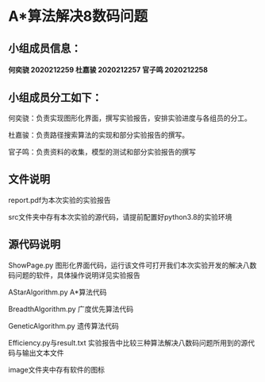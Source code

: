 #  A*算法解决8数码问题

## ⼩组成员信息： 

#### 何奕骁 2020212259 杜嘉骏 2020212257 官⼦鸣 2020212258

## ⼩组成员分⼯如下：

何奕骁：负责实现图形化界⾯，撰写实验报告，安排实验进度与各组员的分⼯。 

杜嘉骏：负责路径搜索算法的实现和部分实验报告的撰写。 

官⼦鸣：负责资料的收集，模型的测试和部分实验报告的撰写 

## 文件说明

report.pdf为本次实验的实验报告

src文件夹中存有本次实验的源代码，请提前配置好python3.8的实验环境

## 源代码说明

ShowPage.py 图形化界面代码，运行该文件可打开我们本次实验开发的解决八数码问题的软件，具体操作说明详见实验报告

AStarAlgorithm.py A*算法代码

BreadthAlgorithm.py 广度优先算法代码

GeneticAlgorithm.py 遗传算法代码

Efficiency.py与result.txt 实验报告中比较三种算法解决八数码问题所用到的源代码与输出文本文件

image文件夹中存有软件的图标